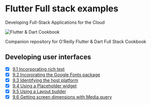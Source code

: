 
# Flutter Full stack examples

Developing Full-Stack Applications for the Cloud

![Flutter & Dart Cookbook](https://github.com/rosera/flutter-and-dart-cookbook/blob/main/images/flutter-dart-cookbook-sml.png "Flutter & Dart Cookbook")

Companion repository for O'Reilly Flutter & Dart Full Stack Cookbook

## Developing user interfaces 

- [x] [9.1 Incorporating rich text](https://github.com/rosera/flutter-full-stack-examples/blob/main/ch09/ex9-1.md)
- [x] [9.2 Incororating the Google Fonts package](https://github.com/rosera/flutter-full-stack-examples/blob/main/ch09/ex9-2.md)
- [x] [9.3 Identifying the host platform](https://github.com/rosera/flutter-full-stack-examples/blob/main/ch09/ex9-3.md)
- [x] [9.4 Using a Placeholder widget](https://github.com/rosera/flutter-full-stack-examples/blob/main/ch09/ex9-4.md)
- [x] [9.5 Using a Layout builder](https://github.com/rosera/flutter-full-stack-examples/blob/main/ch09/ex9-5.md)
- [x] [9.6 Getting screen dimensions with Media query](https://github.com/rosera/flutter-full-stack-examples/blob/main/ch09/ex9-6.md)
